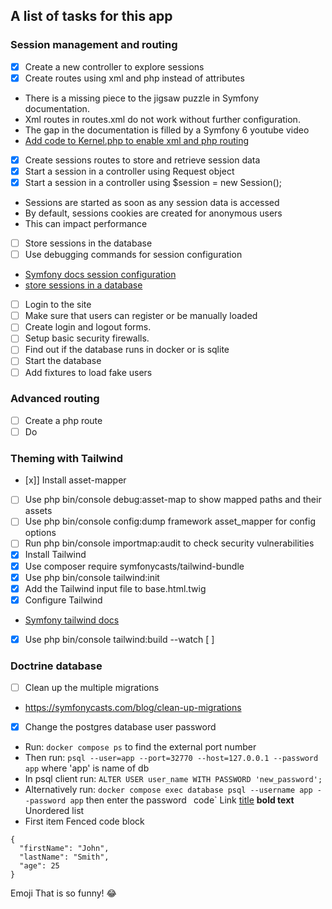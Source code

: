 ## A list of tasks for this app
### Session management and routing
- [x] Create a new controller to explore sessions
- [x] Create routes using xml and php instead of attributes
- There is a missing piece to the jigsaw puzzle in Symfony documentation. 
- Xml routes in routes.xml do not work without further configuration.
- The gap in the documentation is filled by a Symfony 6 youtube video
- [Add code to Kernel.php to enable xml and php routing](https://www.youtube.com/watch?v=NtgKCoC3-sY)

- [x] Create sessions routes to store and retrieve session data
- [x] Start a session in a controller using Request object
- [x] Start a session in a controller using $session = new Session();
- Sessions are started as soon as any session data is accessed
- By default, sessions cookies are created for anonymous users
- This can impact performance
- [ ] Store sessions in the database
- [ ] Use debugging commands for session configuration
- [Symfony docs session configuration](https://symfony.com/doc/current/reference/configuration/framework.html#config-framework-session)
- [store sessions in a database](https://symfony.com/doc/current/session.html#store-sessions-in-a-database)
- [ ] Login to the site
- [ ] Make sure that users can register or be manually loaded
- [ ] Create login and logout forms.
- [ ] Setup basic security firewalls.
- [ ] Find out if the database runs in docker or is sqlite
- [ ] Start the database
- [ ] Add fixtures to load fake users

### Advanced routing
- [ ] Create a php route
- [ ] Do

### Theming with Tailwind
- [x]] Install asset-mapper
- [ ] Use php bin/console debug:asset-map to show mapped paths and their assets
- [ ] Use php bin/console config:dump framework asset_mapper for config options
- [ ] Run php bin/console importmap:audit to check security vulnerabilities
- [x] Install Tailwind
- [x] Use composer require symfonycasts/tailwind-bundle
- [x] Use php bin/console tailwind:init
- [x] Add the Tailwind input file to base.html.twig
- [x] Configure Tailwind
- [Symfony tailwind docs](https://symfony.com/bundles/TailwindBundle/current/index.html)
- [x] Use php bin/console tailwind:build --watch
[ ] 

### Doctrine database
- [ ] Clean up the multiple migrations
- https://symfonycasts.com/blog/clean-up-migrations
- [x] Change the postgres database user password
- Run: `docker compose ps` to find the external port number
- Then run: `psql --user=app --port=32770 --host=127.0.0.1 --password app` where 'app' is name of db
- In psql client run: `ALTER USER user_name WITH PASSWORD 'new_password';`
- Alternatively run: `docker compose exec database psql --username app --password app` then enter the password
  `
`code`
Link 	[title](https://www.example.com)
**bold text**
Unordered list
- First item
Fenced code block
```
{
  "firstName": "John",
  "lastName": "Smith",
  "age": 25
}
```
Emoji
That is so funny! :joy: 

